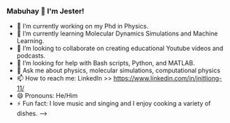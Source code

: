 ### Mabuhay 👋 I'm Jester!

- 🔭 I’m currently working on my Phd in Physics.
- 🌱 I’m currently learning Molecular Dynamics Simulations and Machine Learning.
- 👯 I’m looking to collaborate on creating educational Youtube videos and podcasts.
- 🤔 I’m looking for help with Bash scripts, Python, and MATLAB.
- 💬 Ask me about physics, molecular simulations, computational physics
- 📫 How to reach me: LinkedIn >> https://www.linkedin.com/in/jnitliong-11/
- 😄 Pronouns: He/Him
- ⚡ Fun fact: I love music and singing and I enjoy cooking a variety of dishes.
-->

